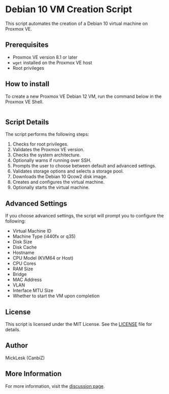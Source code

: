 # Debian 10 VM Creation Script

This script automates the creation of a Debian 10 virtual machine on Proxmox VE.

## Prerequisites

- Proxmox VE version 8.1 or later
- `wget` installed on the Proxmox VE host
- Root privileges

## How to install

To create a new Proxmox VE Debian 12 VM, run the command below in the Proxmox VE Shell.

```bash -c "$(wget -qLO - https://github.com/andikamc/proxmox-legacy-vm-scripts/raw/master/scripts/debian10-vm.sh)"
```

## Script Details

The script performs the following steps:

1. Checks for root privileges.
2. Validates the Proxmox VE version.
3. Checks the system architecture.
4. Optionally warns if running over SSH.
5. Prompts the user to choose between default and advanced settings.
6. Validates storage options and selects a storage pool.
7. Downloads the Debian 10 Qcow2 disk image.
8. Creates and configures the virtual machine.
9. Optionally starts the virtual machine.

## Advanced Settings

If you choose advanced settings, the script will prompt you to configure the following:

- Virtual Machine ID
- Machine Type (i440fx or q35)
- Disk Size
- Disk Cache
- Hostname
- CPU Model (KVM64 or Host)
- CPU Cores
- RAM Size
- Bridge
- MAC Address
- VLAN
- Interface MTU Size
- Whether to start the VM upon completion

## License

This script is licensed under the MIT License. See the [LICENSE](https://github.com/community-scripts/ProxmoxVE/raw/main/LICENSE) file for details.

## Author

MickLesk (CanbiZ)

## More Information

For more information, visit the [discussion page](https://github.com/community-scripts/ProxmoxVE/discussions/836).